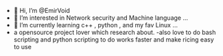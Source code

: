 - 👋 Hi, I’m @EmirVoid
- 👀 I’m interested in Network security and Machine language ...
- 🌱 I’m currently learning c++ , python , and my fav Linux  ...
- a opensource project lover which research  about.
-also love to do bash scripting and python scripting to do works faster and make ricing easy to use

<!---
LordEmir/LordEmir is a ✨ special ✨ repository because its `README.md` (this file) appears on your GitHub profile.
You can click the Preview link to take a look at your changes.
--->
